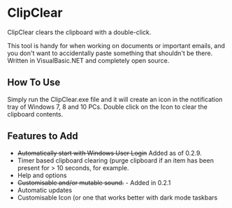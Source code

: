 # ClipClear

ClipClear clears the clipboard with a double-click. 

This tool is handy for when working on documents or important emails, and you don't want to accidentally paste something that shouldn't be there. Written in VisualBasic.NET and completely open source. 

## How To Use
Simply run the ClipClear.exe file and it will create an icon in the notification tray of Windows 7, 8 and 10 PCs. 
Double click on the Icon to clear the clipboard contents. 

## Features to Add
* ~~Automatically start with Windows User Login~~ Added as of 0.2.9.
* Timer based clipboard clearing (purge clipboard if an item has been present for > 10 seconds, for example.
* Help and options
* ~~Customisable and/or mutable sound.~~ - Added in 0.2.1
* Automatic updates
* Customisable Icon (or one that works better with dark mode taskbars
